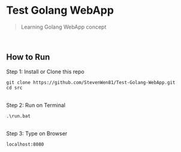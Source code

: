 # Test Golang WebApp
> Learning Golang  WebApp concept

</br>

## How to Run
Step 1: Install or Clone this repo

    git clone https://github.com/StevenWen81/Test-Golang-WebApp.git
    cd src

</br>
Step 2: Run on Terminal

    .\run.bat
    
</br>
Step 3: Type on Browser

    localhost:8080

